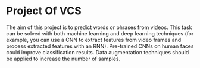# Project Of VCS

The aim of this project is to predict words or phrases from videos. This task can be solved with both machine learning and deep learning techniques (for example, you can use a CNN to extract features from video frames and process extracted features with an RNN). Pre-trained CNNs on human faces could improve classification results. Data augmentation techniques should be applied to increase the number of samples.